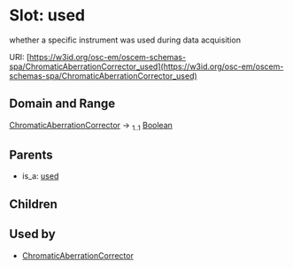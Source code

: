 
# Slot: used

whether a specific instrument was used during data acquisition

URI: [https://w3id.org/osc-em/oscem-schemas-spa/ChromaticAberrationCorrector_used](https://w3id.org/osc-em/oscem-schemas-spa/ChromaticAberrationCorrector_used)


## Domain and Range

[ChromaticAberrationCorrector](ChromaticAberrationCorrector.md) &#8594;  <sub>1..1</sub> [Boolean](types/Boolean.md)

## Parents

 *  is_a: [used](used.md)

## Children


## Used by

 * [ChromaticAberrationCorrector](ChromaticAberrationCorrector.md)

